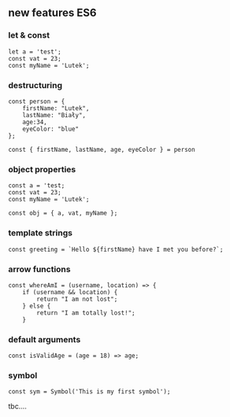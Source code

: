 ## new features ES6
### let & const
```
let a = 'test';
const vat = 23; 
const myName = 'Lutek';
```
### destructuring
```
const person = {
    firstName: "Lutek",
    lastName: "Biały",
    age:34,
    eyeColor: "blue"
};

const { firstName, lastName, age, eyeColor } = person
```
### object properties
```
const a = 'test;
const vat = 23;
const myName = 'Lutek';

const obj = { a, vat, myName };
```
### template strings
```
const greeting = `Hello ${firstName} have I met you before?`;
```
### arrow functions
```
const whereAmI = (username, location) => {
    if (username && location) {
        return "I am not lost";
    } else {
        return "I am totally lost!";
    }
```
### default arguments
```
const isValidAge = (age = 18) => age;
```
### symbol
```
const sym = Symbol('This is my first symbol');
```
tbc....